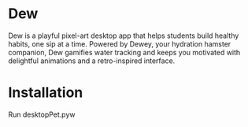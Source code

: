 # Dew

Dew is a playful pixel-art desktop app that helps students build healthy habits, one sip at a time. Powered by Dewey, your hydration hamster companion, Dew gamifies water tracking and keeps you motivated with delightful animations and a retro-inspired interface.

# Installation

Run desktopPet.pyw

